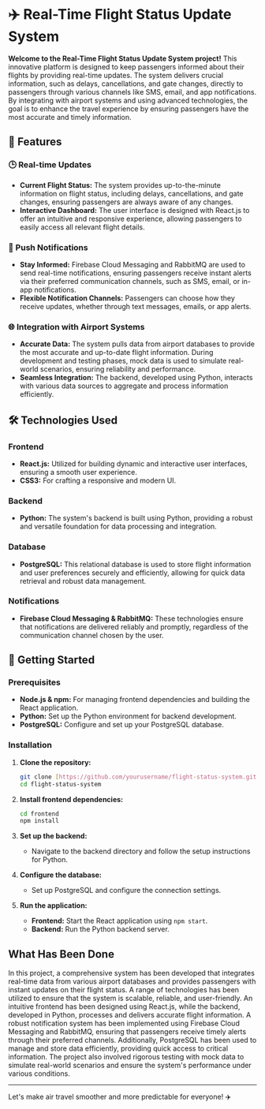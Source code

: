 # ✈️ Real-Time Flight Status Update System

**Welcome to the Real-Time Flight Status Update System project!** This innovative platform is designed to keep passengers informed about their flights by providing real-time updates. The system delivers crucial information, such as delays, cancellations, and gate changes, directly to passengers through various channels like SMS, email, and app notifications. By integrating with airport systems and using advanced technologies, the goal is to enhance the travel experience by ensuring passengers have the most accurate and timely information.

## 🚀 Features

### 🕒 Real-time Updates
- **Current Flight Status:** The system provides up-to-the-minute information on flight status, including delays, cancellations, and gate changes, ensuring passengers are always aware of any changes.
- **Interactive Dashboard:** The user interface is designed with React.js to offer an intuitive and responsive experience, allowing passengers to easily access all relevant flight details.

### 📲 Push Notifications
- **Stay Informed:** Firebase Cloud Messaging and RabbitMQ are used to send real-time notifications, ensuring passengers receive instant alerts via their preferred communication channels, such as SMS, email, or in-app notifications.
- **Flexible Notification Channels:** Passengers can choose how they receive updates, whether through text messages, emails, or app alerts.

### 🌐 Integration with Airport Systems
- **Accurate Data:** The system pulls data from airport databases to provide the most accurate and up-to-date flight information. During development and testing phases, mock data is used to simulate real-world scenarios, ensuring reliability and performance.
- **Seamless Integration:** The backend, developed using Python, interacts with various data sources to aggregate and process information efficiently.

## 🛠️ Technologies Used

### Frontend
- **React.js:** Utilized for building dynamic and interactive user interfaces, ensuring a smooth user experience.
- **CSS3:** For crafting a responsive and modern UI.

### Backend
- **Python:** The system's backend is built using Python, providing a robust and versatile foundation for data processing and integration.

### Database
- **PostgreSQL:** This relational database is used to store flight information and user preferences securely and efficiently, allowing for quick data retrieval and robust data management.

### Notifications
- **Firebase Cloud Messaging & RabbitMQ:** These technologies ensure that notifications are delivered reliably and promptly, regardless of the communication channel chosen by the user.

## 🚧 Getting Started

### Prerequisites
- **Node.js & npm:** For managing frontend dependencies and building the React application.
- **Python:** Set up the Python environment for backend development.
- **PostgreSQL:** Configure and set up your PostgreSQL database.

### Installation

1. **Clone the repository:**
   ```bash
   git clone [https://github.com/yourusername/flight-status-system.git](https://github.com/surabhichauhan609/flight-status-app)
   cd flight-status-system
   ```

2. **Install frontend dependencies:**
   ```bash
   cd frontend
   npm install
   ```

3. **Set up the backend:**
   - Navigate to the backend directory and follow the setup instructions for Python.

4. **Configure the database:**
   - Set up PostgreSQL and configure the connection settings.

5. **Run the application:**
   - **Frontend:** Start the React application using `npm start`.
   - **Backend:** Run the Python backend server.

## What Has Been Done

In this project, a comprehensive system has been developed that integrates real-time data from various airport databases and provides passengers with instant updates on their flight status. A range of technologies has been utilized to ensure that the system is scalable, reliable, and user-friendly. An intuitive frontend has been designed using React.js, while the backend, developed in Python, processes and delivers accurate flight information. A robust notification system has been implemented using Firebase Cloud Messaging and RabbitMQ, ensuring that passengers receive timely alerts through their preferred channels. Additionally, PostgreSQL has been used to manage and store data efficiently, providing quick access to critical information. The project also involved rigorous testing with mock data to simulate real-world scenarios and ensure the system's performance under various conditions.

---

Let's make air travel smoother and more predictable for everyone! ✈️
